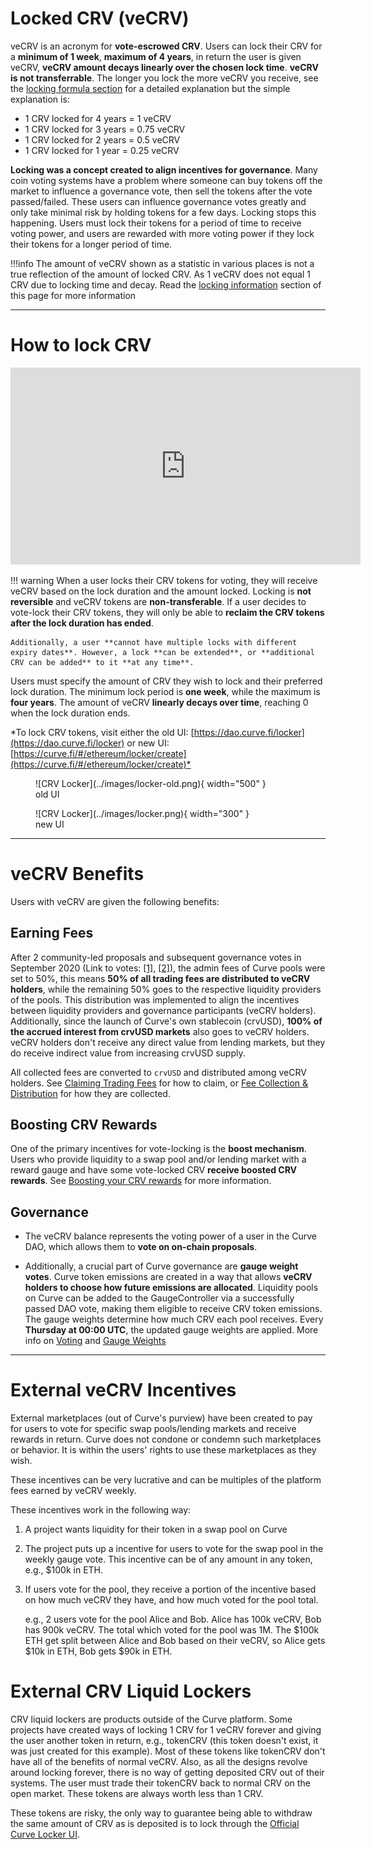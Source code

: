 <h1>Locked CRV (veCRV)</h1>

veCRV is an acronym for **vote-escrowed CRV**.  Users can lock their CRV for a **minimum of 1 week**, **maximum of 4 years**, in return the user is given veCRV, **veCRV amount decays linearly over the chosen lock time**. **veCRV is not transferrable**. The longer you lock the more veCRV you receive, see the [locking formula section](#crv-to-vecrv-formula) for a detailed explanation but the simple explanation is:

- 1 CRV locked for 4 years = 1 veCRV
- 1 CRV locked for 3 years = 0.75 veCRV
- 1 CRV locked for 2 years = 0.5 veCRV
- 1 CRV locked for 1 year = 0.25 veCRV

**Locking was a concept created to align incentives for governance**.  Many coin voting systems have a problem where someone can buy tokens off the market to influence a governance vote, then sell the tokens after the vote passed/failed. These users can influence governance votes greatly and only take minimal risk by holding tokens for a few days. Locking stops this happening. Users must lock their tokens for a period of time to receive voting power, and users are rewarded with more voting power if they lock their tokens for a longer period of time.

!!!info
    The amount of veCRV shown as a statistic in various places is not a true reflection of the amount of locked CRV.  As 1 veCRV does not equal 1 CRV due to locking time and decay. Read the [locking information](./overview.md#locking-information) section of this page for more information


---


# **How to lock CRV**

<div style="display: block; margin-left: auto; margin-right: auto; width: 560px;">
  <iframe width="560" height="315" src="https://www.youtube.com/embed/8GAI1lopEdU" frameborder="0" allow="accelerometer; autoplay; clipboard-write; encrypted-media; gyroscope; picture-in-picture" allowfullscreen></iframe>
</div>


!!! warning
    When a user locks their CRV tokens for voting, they will receive veCRV based on the lock duration and the amount locked. Locking is **not reversible** and veCRV tokens are **non-transferable**. If a user decides to vote-lock their CRV tokens, they will only be able to **reclaim the CRV tokens after the lock duration has ended**.

    Additionally, a user **cannot have multiple locks with different expiry dates**. However, a lock **can be extended**, or **additional CRV can be added** to it **at any time**.


Users must specify the amount of CRV they wish to lock and their preferred lock duration. The minimum lock period is **one week**, while the maximum is **four years**. The amount of veCRV **linearly decays over time**, reaching 0 when the lock duration ends.


*To lock CRV tokens, visit either the old UI: [https://dao.curve.fi/locker](https://dao.curve.fi/locker) or new UI: [https://curve.fi/#/ethereum/locker/create](https://curve.fi/#/ethereum/locker/create)*​

<figure markdown>
  ![CRV Locker](../images/locker-old.png){ width="500" }
  <figcaption>old UI</figcaption>
</figure>

<figure markdown>
  ![CRV Locker](../images/locker.png){ width="300" }
  <figcaption>new UI</figcaption>
</figure>


---


# **veCRV Benefits**

Users with veCRV are given the following benefits:

## **Earning Fees**

After 2 community-led proposals and subsequent governance votes in September 2020 (Link to votes: [[1]](https://curvemonitor.com/#/dao/proposal/parameter/2), [[2]](https://curvemonitor.com/#/dao/proposal/parameter/3)), the admin fees of Curve pools were set to 50%, this means **50% of all trading fees are distributed to veCRV holders**, while the remaining 50% goes to the respective liquidity providers of the pools. This distribution was implemented to align the incentives between liquidity providers and governance participants (veCRV holders). Additionally, since the launch of Curve's own stablecoin (crvUSD), **100% of the accrued interest from crvUSD markets** also goes to veCRV holders.  veCRV holders don't receive any direct value from lending markets, but they do receive indirect value from increasing crvUSD supply.

All collected fees are converted to `crvUSD`  and distributed among veCRV holders. See [Claiming Trading Fees](./claiming-trading-fees.md) for how to claim, or [Fee Collection & Distribution](./fee-collection-distribution.md) for how they are collected.

## **Boosting CRV Rewards**

One of the primary incentives for vote-locking is the **boost mechanism**. Users who provide liquidity to a swap pool and/or lending market with a reward gauge and have some vote-locked CRV **receive boosted CRV rewards**.  See [Boosting your CRV rewards](../reward-gauges/boosting-your-crv-rewards.md) for more information.

## **Governance**

- The veCRV balance represents the voting power of a user in the Curve DAO, which allows them to **vote on on-chain proposals**. 

- Additionally, a crucial part of Curve governance are **gauge weight votes**. Curve token emissions are created in a way that allows **veCRV holders to choose how future emissions are allocated**. Liquidity pools on Curve can be added to the GaugeController via a successfully passed DAO vote, making them eligible to receive CRV token emissions. The gauge weights determine how much CRV each pool receives. Every **Thursday at 00:00 UTC**, the updated gauge weights are applied.  More info on [Voting](../governance/voting.md) and [Gauge Weights](../reward-gauges/gauge-weights.md)


---


# **External veCRV Incentives**

External marketplaces (out of Curve's purview) have been created to pay for users to vote for specific swap pools/lending markets and receive rewards in return.  Curve does not condone or condemn such marketplaces or behavior.  It is within the users' rights to use these marketplaces as they wish.

These incentives can be very lucrative and can be multiples of the platform fees earned by veCRV weekly.

These incentives work in the following way:

1. A project wants liquidity for their token in a swap pool on Curve
2. The project puts up a incentive for users to vote for the swap pool in the weekly gauge vote.  This incentive can be of any amount in any token, e.g., $100k in ETH.
3. If users vote for the pool, they receive a portion of the incentive based on how much veCRV they have, and how much voted for the pool total.  

    e.g., 2 users vote for the pool Alice and Bob.  Alice has 100k veCRV, Bob has 900k veCRV.  The total which voted for the pool was 1M.  The $100k ETH get split between Alice and Bob based on their veCRV, so Alice gets $10k in ETH, Bob gets $90k in ETH.

# **External CRV Liquid Lockers**

CRV liquid lockers are products outside of the Curve platform.  Some projects have created ways of locking 1 CRV for 1 veCRV forever and giving the user another token in return, e.g., tokenCRV (this token doesn't exist, it was just created for this example).  Most of these tokens like tokenCRV don't have all of the benefits of normal veCRV.  Also, as all the designs revolve around locking forever, there is no way of getting deposited CRV out of their systems.  The user must trade their tokenCRV back to normal CRV on the open market.  These tokens are always worth less than 1 CRV.  

These tokens are risky, the only way to guarantee being able to withdraw the same amount of CRV as is deposited is to lock through the [Official Curve Locker UI](https://dao.curve.fi/locker).


<script src="https://cdn.jsdelivr.net/npm/chart.js"></script>
<script src="https://cdn.jsdelivr.net/npm/chartjs-adapter-date-fns/dist/chartjs-adapter-date-fns.bundle.min.js"></script>
<script src="https://cdn.jsdelivr.net/npm/chartjs-plugin-annotation"></script>


<script>
    // Get today's date
    const today = new Date();
    const endDate = new Date(today);
    const relockDate = new Date(today);
    relockDate.setFullYear(today.getFullYear() + 3);
    endDate.setFullYear(today.getFullYear() + 7);

    // Generate data points every 7 days
    let data = [];
    let currentDate = new Date(today);
    
    while (currentDate <= relockDate) {
        const x = (currentDate - today) / (1000 * 60 * 60 * 24); // Convert milliseconds to days
        const veCRV = 100 - 100*x / (4 * 365);
        data.push({ x: currentDate.toISOString().split('T')[0], y: veCRV});
        currentDate.setDate(currentDate.getDate() + 7);
    }
    currentDate.setDate(currentDate.getDate() - 7);
    while (currentDate <= endDate) {
        const x = (currentDate - relockDate) / (1000 * 60 * 60 * 24); // Convert milliseconds to days
        const veCRV = Math.min(100 - 100*x / (4 * 365), 100);
        data.push({ x: currentDate.toISOString().split('T')[0], y: veCRV});
        currentDate.setDate(currentDate.getDate() + 7);
    }
    

    // Create the chart
    const ctx = document.getElementById('extendLockChart').getContext('2d');
    new Chart(ctx, {
        type: 'line',
        data: {
            datasets: [{
                label: 'veCRV Percentage',
                data: data,
                borderColor: 'blue',
                fill: false,
                pointRadius: 0,
                pointHoverRadius: 10,
                pointHitRadius: 10
            }]
        },
        options: {
            plugins: {
                annotation: {
                    common: {
                        drawTime: 'beforeDatasetsDraw'
                    },
                    annotations: [{
                        type: 'line',
                        scaleID: 'x',
                        value: relockDate,
                        borderColor: 'red',
                        borderWidth: 2,
                        borderDash: [3,3],
                        label: {
                            backgroundColor: 'red',
                            borderRadius: 0,
                            color: 'white',
                            content: (ctx) => ['Extend lock for 4 years'],
                            display: true,
                            position: 'end'
                        }
                    }]
                },
                title: {
                    display: true,
                    text: 'veCRV decay for 100 CRV locked for 4 years with lock extended after 3 years for 4 more years'
                },
                legend: {
                    display: false
                },
                tooltip: {
                    displayColors: false,
                    callbacks: {
                        title: (context) => {
                            const date = new Date(context[0].parsed.x);
                            return date.toLocaleDateString('en-US', { year: 'numeric', month: 'short', day: 'numeric' });
                        },
                        label: (context) => {
                            return `100 CRV = ${context.parsed.y.toFixed(1)} veCRV`;
                        }
                    }
                }
            },
            scales: {
                x: {
                    type: 'time',
                    time: {
                        unit: 'month'
                    },
                    title: {
                        display: true,
                        text: 'Date'
                    }
                },
                y: {
                    title: {
                        display: true,
                        text: 'veCRV'
                    }
                }
            }
        }
    });
</script>

<script>
    const addLockDate = new Date(today);
    endDate.setFullYear(today.getFullYear() + 4);
    addLockDate.setFullYear(today.getFullYear() + 2);

    // Generate data points every 7 days
    data = [];
    currentDate = new Date(today);
    
    while (currentDate <= addLockDate) {
        const x = (currentDate - today) / (1000 * 60 * 60 * 24); // Convert milliseconds to days
        const veCRV = 100 - 100*x / (4 * 365);
        data.push({ x: currentDate.toISOString().split('T')[0], y: veCRV});
        currentDate.setDate(currentDate.getDate() + 7);
    }
    currentDate.setDate(currentDate.getDate() - 7);
    while (currentDate <= endDate) {
        const x = (currentDate - addLockDate) / (1000 * 60 * 60 * 24); // Convert milliseconds to days
        const veCRV = Math.min(150 - 150*x / (2 * 365), 150);
        data.push({ x: currentDate.toISOString().split('T')[0], y: veCRV});
        currentDate.setDate(currentDate.getDate() + 7);
    }
    

    // Create the chart
    const addLockCtx = document.getElementById('addLockChart').getContext('2d');
    new Chart(addLockCtx, {
        type: 'line',
        data: {
            datasets: [{
                label: 'veCRV Percentage',
                data: data,
                borderColor: 'blue',
                fill: false,
                pointRadius: 0,
                pointHoverRadius: 10,
                pointHitRadius: 10
            }]
        },
        options: {
            plugins: {
                annotation: {
                    common: {
                        drawTime: 'beforeDatasetsDraw'
                    },
                    annotations: [{
                        type: 'line',
                        scaleID: 'x',
                        value: addLockDate,
                        borderColor: 'green',
                        borderWidth: 2,
                        borderDash: [3,3],
                        label: {
                            backgroundColor: 'green',
                            borderRadius: 0,
                            color: 'white',
                            content: (addLockCtx) => ['Add 200 CRV to lock'],
                            display: true,
                            position: 'end'
                        }
                    }]
                },
                title: {
                    display: true,
                    text: 'veCRV decay for 100 CRV locked for 4 years with 200 CRV added to lock after 2 years'
                },
                legend: {
                    display: false
                },
                tooltip: {
                    displayColors: false,
                    callbacks: {
                        title: (context) => {
                            const date = new Date(context[0].parsed.x);
                            return date.toLocaleDateString('en-US', { year: 'numeric', month: 'short', day: 'numeric' });
                        },
                        label: (context) => {
                            return `100 CRV = ${context.parsed.y.toFixed(1)} veCRV`;
                        }
                    }
                }
            },
            scales: {
                x: {
                    type: 'time',
                    time: {
                        unit: 'month'
                    },
                    title: {
                        display: true,
                        text: 'Date'
                    }
                },
                y: {
                    title: {
                        display: true,
                        text: 'veCRV'
                    }
                }
            }
        }
    });
</script>